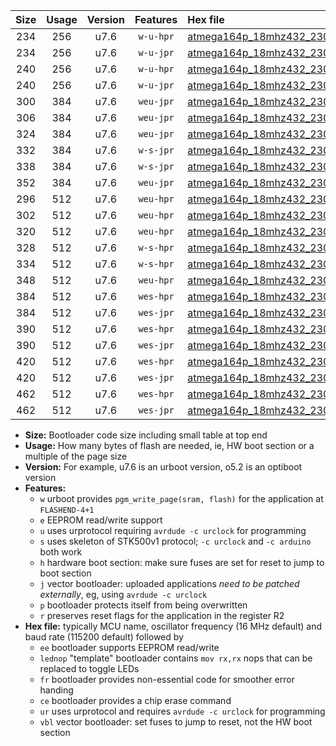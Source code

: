 |Size|Usage|Version|Features|Hex file|
|:-:|:-:|:-:|:-:|:--|
|234|256|u7.6|`w-u-hpr`|[atmega164p_18mhz432_230400bps_ur.hex](https://raw.githubusercontent.com/stefanrueger/urboot/main/bootloaders/atmega164p/fcpu_18mhz432/230400_bps/atmega164p_18mhz432_230400bps_ur.hex)|
|234|256|u7.6|`w-u-jpr`|[atmega164p_18mhz432_230400bps_ur_vbl.hex](https://raw.githubusercontent.com/stefanrueger/urboot/main/bootloaders/atmega164p/fcpu_18mhz432/230400_bps/atmega164p_18mhz432_230400bps_ur_vbl.hex)|
|240|256|u7.6|`w-u-hpr`|[atmega164p_18mhz432_230400bps_lednop_ur.hex](https://raw.githubusercontent.com/stefanrueger/urboot/main/bootloaders/atmega164p/fcpu_18mhz432/230400_bps/atmega164p_18mhz432_230400bps_lednop_ur.hex)|
|240|256|u7.6|`w-u-jpr`|[atmega164p_18mhz432_230400bps_lednop_ur_vbl.hex](https://raw.githubusercontent.com/stefanrueger/urboot/main/bootloaders/atmega164p/fcpu_18mhz432/230400_bps/atmega164p_18mhz432_230400bps_lednop_ur_vbl.hex)|
|300|384|u7.6|`weu-jpr`|[atmega164p_18mhz432_230400bps_ee_ur_vbl.hex](https://raw.githubusercontent.com/stefanrueger/urboot/main/bootloaders/atmega164p/fcpu_18mhz432/230400_bps/atmega164p_18mhz432_230400bps_ee_ur_vbl.hex)|
|306|384|u7.6|`weu-jpr`|[atmega164p_18mhz432_230400bps_ee_lednop_ur_vbl.hex](https://raw.githubusercontent.com/stefanrueger/urboot/main/bootloaders/atmega164p/fcpu_18mhz432/230400_bps/atmega164p_18mhz432_230400bps_ee_lednop_ur_vbl.hex)|
|324|384|u7.6|`weu-jpr`|[atmega164p_18mhz432_230400bps_ee_lednop_fr_ur_vbl.hex](https://raw.githubusercontent.com/stefanrueger/urboot/main/bootloaders/atmega164p/fcpu_18mhz432/230400_bps/atmega164p_18mhz432_230400bps_ee_lednop_fr_ur_vbl.hex)|
|332|384|u7.6|`w-s-jpr`|[atmega164p_18mhz432_230400bps_vbl.hex](https://raw.githubusercontent.com/stefanrueger/urboot/main/bootloaders/atmega164p/fcpu_18mhz432/230400_bps/atmega164p_18mhz432_230400bps_vbl.hex)|
|338|384|u7.6|`w-s-jpr`|[atmega164p_18mhz432_230400bps_lednop_vbl.hex](https://raw.githubusercontent.com/stefanrueger/urboot/main/bootloaders/atmega164p/fcpu_18mhz432/230400_bps/atmega164p_18mhz432_230400bps_lednop_vbl.hex)|
|352|384|u7.6|`weu-jpr`|[atmega164p_18mhz432_230400bps_ee_lednop_fr_ce_ur_vbl.hex](https://raw.githubusercontent.com/stefanrueger/urboot/main/bootloaders/atmega164p/fcpu_18mhz432/230400_bps/atmega164p_18mhz432_230400bps_ee_lednop_fr_ce_ur_vbl.hex)|
|296|512|u7.6|`weu-hpr`|[atmega164p_18mhz432_230400bps_ee_ur.hex](https://raw.githubusercontent.com/stefanrueger/urboot/main/bootloaders/atmega164p/fcpu_18mhz432/230400_bps/atmega164p_18mhz432_230400bps_ee_ur.hex)|
|302|512|u7.6|`weu-hpr`|[atmega164p_18mhz432_230400bps_ee_lednop_ur.hex](https://raw.githubusercontent.com/stefanrueger/urboot/main/bootloaders/atmega164p/fcpu_18mhz432/230400_bps/atmega164p_18mhz432_230400bps_ee_lednop_ur.hex)|
|320|512|u7.6|`weu-hpr`|[atmega164p_18mhz432_230400bps_ee_lednop_fr_ur.hex](https://raw.githubusercontent.com/stefanrueger/urboot/main/bootloaders/atmega164p/fcpu_18mhz432/230400_bps/atmega164p_18mhz432_230400bps_ee_lednop_fr_ur.hex)|
|328|512|u7.6|`w-s-hpr`|[atmega164p_18mhz432_230400bps.hex](https://raw.githubusercontent.com/stefanrueger/urboot/main/bootloaders/atmega164p/fcpu_18mhz432/230400_bps/atmega164p_18mhz432_230400bps.hex)|
|334|512|u7.6|`w-s-hpr`|[atmega164p_18mhz432_230400bps_lednop.hex](https://raw.githubusercontent.com/stefanrueger/urboot/main/bootloaders/atmega164p/fcpu_18mhz432/230400_bps/atmega164p_18mhz432_230400bps_lednop.hex)|
|348|512|u7.6|`weu-hpr`|[atmega164p_18mhz432_230400bps_ee_lednop_fr_ce_ur.hex](https://raw.githubusercontent.com/stefanrueger/urboot/main/bootloaders/atmega164p/fcpu_18mhz432/230400_bps/atmega164p_18mhz432_230400bps_ee_lednop_fr_ce_ur.hex)|
|384|512|u7.6|`wes-hpr`|[atmega164p_18mhz432_230400bps_ee.hex](https://raw.githubusercontent.com/stefanrueger/urboot/main/bootloaders/atmega164p/fcpu_18mhz432/230400_bps/atmega164p_18mhz432_230400bps_ee.hex)|
|384|512|u7.6|`wes-jpr`|[atmega164p_18mhz432_230400bps_ee_vbl.hex](https://raw.githubusercontent.com/stefanrueger/urboot/main/bootloaders/atmega164p/fcpu_18mhz432/230400_bps/atmega164p_18mhz432_230400bps_ee_vbl.hex)|
|390|512|u7.6|`wes-hpr`|[atmega164p_18mhz432_230400bps_ee_lednop.hex](https://raw.githubusercontent.com/stefanrueger/urboot/main/bootloaders/atmega164p/fcpu_18mhz432/230400_bps/atmega164p_18mhz432_230400bps_ee_lednop.hex)|
|390|512|u7.6|`wes-jpr`|[atmega164p_18mhz432_230400bps_ee_lednop_vbl.hex](https://raw.githubusercontent.com/stefanrueger/urboot/main/bootloaders/atmega164p/fcpu_18mhz432/230400_bps/atmega164p_18mhz432_230400bps_ee_lednop_vbl.hex)|
|420|512|u7.6|`wes-hpr`|[atmega164p_18mhz432_230400bps_ee_lednop_fr.hex](https://raw.githubusercontent.com/stefanrueger/urboot/main/bootloaders/atmega164p/fcpu_18mhz432/230400_bps/atmega164p_18mhz432_230400bps_ee_lednop_fr.hex)|
|420|512|u7.6|`wes-jpr`|[atmega164p_18mhz432_230400bps_ee_lednop_fr_vbl.hex](https://raw.githubusercontent.com/stefanrueger/urboot/main/bootloaders/atmega164p/fcpu_18mhz432/230400_bps/atmega164p_18mhz432_230400bps_ee_lednop_fr_vbl.hex)|
|462|512|u7.6|`wes-hpr`|[atmega164p_18mhz432_230400bps_ee_lednop_fr_ce.hex](https://raw.githubusercontent.com/stefanrueger/urboot/main/bootloaders/atmega164p/fcpu_18mhz432/230400_bps/atmega164p_18mhz432_230400bps_ee_lednop_fr_ce.hex)|
|462|512|u7.6|`wes-jpr`|[atmega164p_18mhz432_230400bps_ee_lednop_fr_ce_vbl.hex](https://raw.githubusercontent.com/stefanrueger/urboot/main/bootloaders/atmega164p/fcpu_18mhz432/230400_bps/atmega164p_18mhz432_230400bps_ee_lednop_fr_ce_vbl.hex)|

- **Size:** Bootloader code size including small table at top end
- **Usage:** How many bytes of flash are needed, ie, HW boot section or a multiple of the page size
- **Version:** For example, u7.6 is an urboot version, o5.2 is an optiboot version
- **Features:**
  + `w` urboot provides `pgm_write_page(sram, flash)` for the application at `FLASHEND-4+1`
  + `e` EEPROM read/write support
  + `u` uses urprotocol requiring `avrdude -c urclock` for programming
  + `s` uses skeleton of STK500v1 protocol; `-c urclock` and `-c arduino` both work
  + `h` hardware boot section: make sure fuses are set for reset to jump to boot section
  + `j` vector bootloader: uploaded applications *need to be patched externally*, eg, using `avrdude -c urclock`
  + `p` bootloader protects itself from being overwritten
  + `r` preserves reset flags for the application in the register R2
- **Hex file:** typically MCU name, oscillator frequency (16 MHz default) and baud rate (115200 default) followed by
  + `ee` bootloader supports EEPROM read/write
  + `lednop` "template" bootloader contains `mov rx,rx` nops that can be replaced to toggle LEDs
  + `fr` bootloader provides non-essential code for smoother error handing
  + `ce` bootloader provides a chip erase command
  + `ur` uses urprotocol and requires `avrdude -c urclock` for programming
  + `vbl` vector bootloader: set fuses to jump to reset, not the HW boot section
